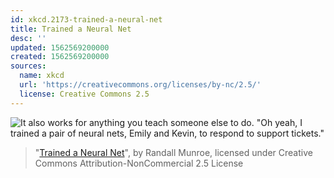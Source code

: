 ```yaml
---
id: xkcd.2173-trained-a-neural-net
title: Trained a Neural Net
desc: ''
updated: 1562569200000
created: 1562569200000
sources:
  name: xkcd
  url: 'https://creativecommons.org/licenses/by-nc/2.5/'
  license: Creative Commons 2.5
---
```

![It also works for anything you teach someone else to do. "Oh yeah, I trained a pair of neural nets, Emily and Kevin, to respond to support tickets."](https://imgs.xkcd.com/comics/trained_a_neural_net.png)
> "[Trained a Neural Net](https://xkcd.com/2173/)", by Randall Munroe, licensed under Creative Commons Attribution-NonCommercial 2.5 License
